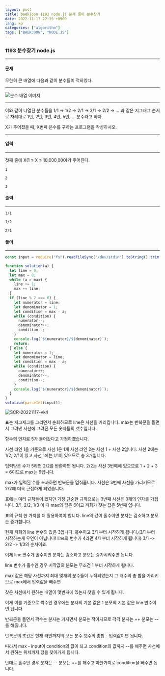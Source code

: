 ```yaml
---
layout: post
title: baekjoon 1193 node.js 문제 풀이 분수찾기
date: 2022-11-17 22:39 +0900
lang: ko
categories: ["algorithm"]
tags: ["BAEKJOON", "NODE.JS"]
---
```


###  1193 분수찾기 node.js 

--- 

#### 문제 

무한히 큰 배열에 다음과 같이 분수들이 적혀있다.

---
<img 
class="bannerImg"
alt="분수 배열 이미지"
src="https://user-images.githubusercontent.com/80259925/202482097-3affa138-06c9-43b6-a0ed-1706659cbe11.png">


---
이와 같이 나열된 분수들을 1/1 → 1/2 → 2/1 → 3/1 → 2/2 → … 과 같은 지그재그 순서로 차례대로 1번, 2번, 3번, 4번, 5번, … 분수라고 하자.

X가 주어졌을 때, X번째 분수를 구하는 프로그램을 작성하시오.

--- 

#### 입력
--- 
첫째 줄에 X(1 ≤ X ≤ 10,000,000)가 주어진다.
```
1
```
```
2
```
```
3
```
#### 출력
--- 

```
1/1
```
```
1/2
```
```
2/1
```
#### 풀이
--- 

```js
const input = require("fs").readFileSync("/dev/stdin").toString().trim();

function solution(a) {
  let line = 0;
  let max = 0;
  while (a > max) {
    line += 1;
    max += line;
  }
  if (line % 2 === 0) {
    let numerator = line;
    let denominator = 1;
    let condition = max - a;
    while (condition) {
      numerator--;
      denominator++;
      condition--;
    }
    console.log(`${numerator}/${denominator}`);
    return;
  } else {
    let numerator = 1;
    let denominator = line;
    let condition = max - a;
    while (condition) {
      numerator++;
      denominator--;
      condition--;
    }
    console.log(`${numerator}/${denominator}`);
  }
}
solution(parseInt(input));


```
![SCR-20221117-vk4](https://user-images.githubusercontent.com/80259925/202482097-3affa138-06c9-43b6-a0ed-1706659cbe11.png)

 표는 지그재그를 그리면서 순회하므로 line은 사선을 가리킵니다.
  max는 반복문을 돌면서 그려낸 사선에 그려진 모든 숫자들의 갯수입니다.

  함수의 인자로 5가 들어갔다고 가정하겠습니다.
 
  사선 라인 1을 기준으로 사선 1은 1개
  사선 라인 2는 사선 1 + 사선 2입니다. 사선 2에는 1/2, 2/1이 있고 사선 1에는 1/1이 있으므로 총 3개입니다.
 
  입력받은 수가 5라면 2/2를 반환하면 됩니다. 2/2는 사선 3번째에 있으므로 1 + 2 + 3 = 6이므로 max는 6입니다.

  max가 입력된 수를 초과하면 반복문을 멈춰줍니다. 사선은 3번째 사선을 가리키므로 2/2에 더욱 근접하게 되었습니다.
 
  표에는 여러 규칙들이 있지만 가장 단순한 규칙으로는 3번째 사선은 3개의 인자를 가집니다. 3/1, 2/2, 1/3
  이 때 max의 값은 6이고 저희가 찾는 값은 5번째 입니다.
 
  표의 규칙 한 가지를 더 활용하여야 합니다. line의 값이 홀수이면 분자는 감소하고 분모는 증가합니다.
 
  현재 저희의 line 변수의 값은 3입니다. 홀수이고 3/1 부터 시작하게 됩니다.(3/1 부터 시작하는게 우연이 아닙니다! line의 변수가 4라면 4/1 부터 시작하게 됩니다)
  3/1 -> 2/2 -> 1/3의 순서이죠.
 
  이제 line 변수가 홀수이면 분자는 감소하고 분모는 증가시켜주면 됩니다.

  line 변수가 홀수인 경우 시작값의 분모는 무조건 1 부터 시작하게 됩니다.
 
  max 값은 해당 사선까지 최대 몇개의 분수들이 누적되었는지 그 개수의 총 합을 가리키므로 max에서 입력값을 빼주면

  찾은 사선에서 원하는 배열이 몇번째에 있는지 찾을 수 있게 됩니다.
 
  이제 이를 기준으로 짝수인 경우에는 분자의 기본 값은 1 분모의 기본 값은 line 변수이면 됩니다.

  반복문을 돌면서 짝수는 분자는 커지면서 분모는 작아지므로 각각 분자는 ++ 분모는 --를 해줍니다.

  반복문의 조건은 현재 라인까지의 모든 분수 갯수의 총합 - 입력값이면 됩니다.

  따라서 max - input이 condition의 값이 되고 condition의 값까지 --를 해주면 사선에서 원하는 위치까지 값을 찾아가게 됩니다.
 
  반대로 홀수인 경우 분자는 -- 분모는 ++를 해주고 마찬가지로 condition을 빼주면 됩니다.


